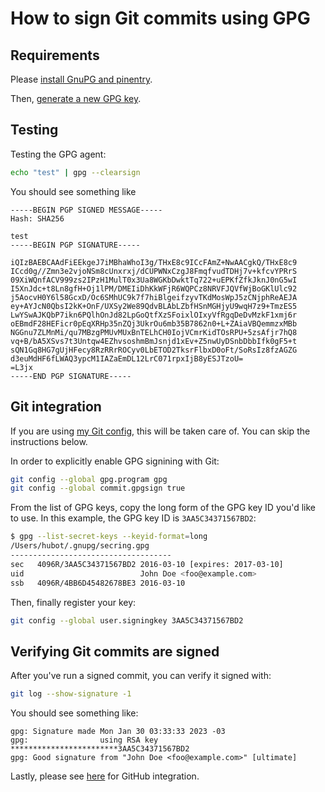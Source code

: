 # How to sign Git commits using GPG

## Requirements

Please [install GnuPG and pinentry](HOWTO/install-gnupg-and-pinentry-on-mac.md).

Then, [generate a new GPG key](HOWTO/generate-and-manage-gpg-keys.md).

## Testing

Testing the GPG agent:

```sh
echo "test" | gpg --clearsign
```

You should see something like

```
-----BEGIN PGP SIGNED MESSAGE-----
Hash: SHA256

test
-----BEGIN PGP SIGNATURE-----

iQIzBAEBCAAdFiEEkgeJ7iMBhaWhoI3g/THxE8c9ICcFAmZ+NwAACgkQ/THxE8c9
ICcd0g//Zmn3e2vjoNSm8cUnxrxj/dCUPWNxCzgJ8FmqfvudTDHj7v+kfcvYPRrS
09XiWQnfACV999zs2IPzH1MulT0x3Ua8WGKbDwktTq722+uEPKfZfkJknJ0nG5wI
I5XnJdc+t8Ln8gfH+Oj1lPM/DMEIiDhKkWFjR6WQPCz8NRVFJQVfWjBoGKlUlc92
j5AocvH0Y6l58GcxD/Oc6SMhUC9k7f7hiBlgeifzyvTKdMosWpJ5zCNjphReAEJA
ey+AYJcN0QbsI2kK+OnF/UXSy2We89QdvBLAbLZbfHSnMGHjyU9wqH7z9+TmzES5
LwYSwAJKQbP7ikn6PQlhOnJd82LpGoQtfXzSFoixlOIxyVfRgqDeDvMzkF1xmj6r
oEBmdF28HEFicr0pEqXRHp35nZQj3UkrOu6mb35B7862n0+L+ZAiaVBQemmzxMBb
NGGnu7ZLMnMi/qu7MBzgPMUvMUxBnTELhCH0IojVCmrKidTOsRPU+5zsAfjr7hQ8
vq+B/bA5XSvs7t3Untqw4EZhvsoshmBmJsnjd1xEv+Z5nwUyDSnbDbbIfk0gF5+t
sQN1Gq8HG7gUjHFecy8RzRRrROCyv0LbETOD2TksrFlbxD0oFt/SoRsIz8fzAGZG
d3euMdHF6fLWAQ3ypcM1IAZaEmDL12LrC071rpxIjB8yESJTzoU=
=L3jx
-----END PGP SIGNATURE-----
```

## Git integration

If you are using [my Git config](../git), this will be taken care of. You can skip the instructions below.

In order to explicitly enable GPG signining with Git:

```sh
git config --global gpg.program gpg
git config --global commit.gpgsign true
```

From the list of GPG keys, copy the long form of the GPG key ID you'd like to use. In this example, the GPG key ID is `3AA5C34371567BD2`:

```sh
$ gpg --list-secret-keys --keyid-format=long
/Users/hubot/.gnupg/secring.gpg
------------------------------------
sec   4096R/3AA5C34371567BD2 2016-03-10 [expires: 2017-03-10]
uid                          John Doe <foo@example.com>
ssb   4096R/4BB6D45482678BE3 2016-03-10
```

Then, finally register your key:

```sh
git config --global user.signingkey 3AA5C34371567BD2
```

## Verifying Git commits are signed

After you've run a signed commit, you can verify it signed with:

```sh
git log --show-signature -1
```

You should see something like:

```
gpg: Signature made Mon Jan 30 03:33:33 2023 -03
gpg:                using RSA key ************************3AA5C34371567BD2
gpg: Good signature from "John Doe <foo@example.com>" [ultimate]
```

Lastly, please see [here](https://docs.github.com/en/authentication/managing-commit-signature-verification/signing-commits) for GitHub integration.
